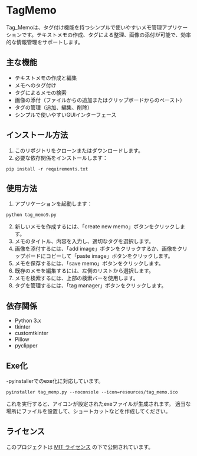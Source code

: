 # TagMemo

Tag_Memoは、タグ付け機能を持つシンプルで使いやすいメモ管理アプリケーションです。テキストメモの作成、タグによる整理、画像の添付が可能で、効率的な情報管理をサポートします。

## 主な機能

- テキストメモの作成と編集
- メモへのタグ付け
- タグによるメモの検索
- 画像の添付（ファイルからの追加またはクリップボードからのペースト）
- タグの管理（追加、編集、削除）
- シンプルで使いやすいGUIインターフェース

## インストール方法

1. このリポジトリをクローンまたはダウンロードします。
2. 必要な依存関係をインストールします：

```
pip install -r requirements.txt
```

## 使用方法

1. アプリケーションを起動します：

```
python tag_memo9.py
```

2. 新しいメモを作成するには、「create new memo」ボタンをクリックします。
3. メモのタイトル、内容を入力し、適切なタグを選択します。
4. 画像を添付するには、「add image」ボタンをクリックするか、画像をクリップボードにコピーして「paste image」ボタンをクリックします。
5. メモを保存するには、「save memo」ボタンをクリックします。
6. 既存のメモを編集するには、左側のリストから選択します。
7. メモを検索するには、上部の検索バーを使用します。
8. タグを管理するには、「tag manager」ボタンをクリックします。

## 依存関係

- Python 3.x
- tkinter
- customtkinter
- Pillow
- pyclipper

## Exe化

-pyinstallerでのexe化に対応しています。
```
pyinstaller tag_memp.py --noconsole --icon=resources/tag_memo.ico
```
これを実行すると、アイコンが設定されたexeファイルが生成されます。
適当な場所にファイルを設置して、ショートカットなどを作成してください。

## ライセンス

このプロジェクトは [MIT ライセンス](LICENSE) の下で公開されています。
